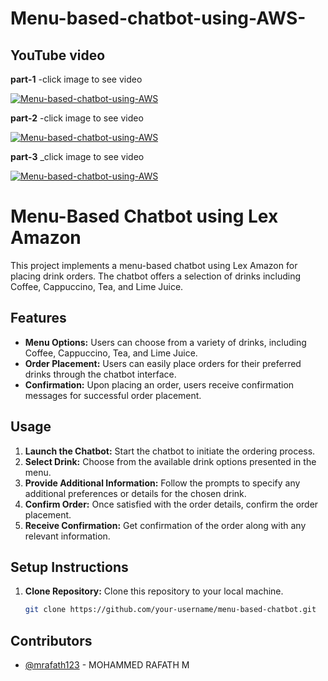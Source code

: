 # Menu-based-chatbot-using-AWS-

## YouTube video

**part-1**
-click image to see video

[![Menu-based-chatbot-using-AWS](https://img.youtube.com/vi/PKe3Sb4zUHE/0.jpg)](https://www.youtube.com/watch?v=PKe3Sb4zUHE)


**part-2**
-click image to see video 

[![Menu-based-chatbot-using-AWS](https://img.youtube.com/vi/jfsmkhKis0I/0.jpg)](https://www.youtube.com/watch?v=jfsmkhKis0I)

**part-3**
_click image to see video

[![Menu-based-chatbot-using-AWS](https://img.youtube.com/vi/V0dV0vByY-k&t=6s/0.jpg)](https://www.youtube.com/watch?v=V0dV0vByY-k&t=6s)







# Menu-Based Chatbot using Lex Amazon

This project implements a menu-based chatbot using Lex Amazon for placing drink orders. The chatbot offers a selection of drinks including Coffee, Cappuccino, Tea, and Lime Juice.

## Features

- **Menu Options:** Users can choose from a variety of drinks, including Coffee, Cappuccino, Tea, and Lime Juice.
- **Order Placement:** Users can easily place orders for their preferred drinks through the chatbot interface.
- **Confirmation:** Upon placing an order, users receive confirmation messages for successful order placement.

## Usage

1. **Launch the Chatbot:** Start the chatbot to initiate the ordering process.
2. **Select Drink:** Choose from the available drink options presented in the menu.
3. **Provide Additional Information:** Follow the prompts to specify any additional preferences or details for the chosen drink.
4. **Confirm Order:** Once satisfied with the order details, confirm the order placement.
5. **Receive Confirmation:** Get confirmation of the order along with any relevant information.

## Setup Instructions

1. **Clone Repository:** Clone this repository to your local machine.
   ```bash
   git clone https://github.com/your-username/menu-based-chatbot.git

## Contributors

- [@mrafath123](https://github.com/mrafath123) - MOHAMMED RAFATH M 
